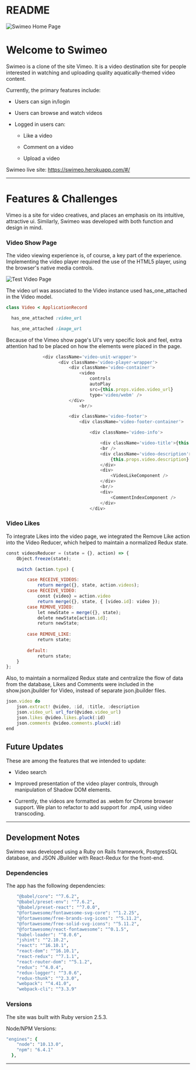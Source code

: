 # README

![Swimeo Home Page](https://swimeo-seeds.s3.amazonaws.com/github-images/Swimeo-splash-page.gif "Swimeo Splash Page")

<h1>Welcome to Swimeo</h1>
Swimeo is a clone of the site Vimeo. It is a video destination site for people interested in watching and uploading quality aquatically-themed video content. 

Currently, the primary features include:

* Users can sign in/login

* Users can browse and watch videos

* Logged in users can:

  - Like a video

  - Comment on a video

  - Upload a video
  


Swimeo live site: https://swimeo.herokuapp.com/#/

---

<h1>Features & Challenges </h1>

Vimeo is a site for video creatives, and places an emphasis on its intuitive, attractive ui. Similarly, Swimeo was developed with both function and design in mind.


<h3>Video Show Page</h3>

The video viewing experience is, of course, a key part of the experience. Implementing the video player required the use of the HTML5 player, using the browser's native media controls.



![Test Video Page](https://swimeo-seeds.s3.amazonaws.com/github-images/Swimeo-video-page-small.gif)



The video url was associated to the Video instance used has_one_attached in the Video model. 

```ruby
class Video < ApplicationRecord

  has_one_attached :video_url

  has_one_attached :image_url
  ```


Because of the Vimeo show page's UI's very specific look and feel, extra attention had to be placed on how the elements were placed in the page.

```javascript
              <div className='video-unit-wrapper'>
                    <div className='video-player-wrapper'>
                        <div className='video-container'>
                            <video
                                controls
                                autoPlay
                                src={this.props.video.video_url} 
                                type='video/webm' />
                        </div>
                            <br/>

                        <div className='video-footer'>
                            <div className='video-footer-container'>

                                <div className='video-info'>

                                    <div className='video-title'>{this.props.video.title}</div>
                                    <br />
                                    <div className='video-description'>
                                        {this.props.video.description}
                                    </div>
                                    <div>
                                        <VideoLikeComponent />
                                    </div>
                                    <br/>
                                    <div>
                                        <CommentIndexComponent />
                                    </div>
                                </div>
```


<h3>Video Likes</h3>

To integrate Likes into the video page, we integrated the Remove Like action into the Video Reducer, which helped to maintain a normalized Redux state.

```javascript
const videosReducer = (state = {}, action) => {
    Object.freeze(state);

    switch (action.type) {

        case RECEIVE_VIDEOS:
            return merge({}, state, action.videos);
        case RECEIVE_VIDEO:
            const {video} = action.video
            return merge({}, state, { [video.id]: video });
        case REMOVE_VIDEO:
            let newState = merge({}, state);
            delete newState[action.id];
            return newState;
            
        case REMOVE_LIKE:
            return state;
            
        default:
            return state;
    }
};
```

Also, to maintain a normalized Redux state and centralize the flow of data from the database, Likes and Comments were included in the show.json.jbuilder for Video, instead of separate json.jbuilder files.

```javascript
json.video do 
    json.extract! @video, :id, :title, :description
    json.video_url url_for(@video.video_url)
    json.likes @video.likes.pluck(:id)
    json.comments @video.comments.pluck(:id)
end
```

<h2>Future Updates</h2>
These are among the features that we intended to update:

* Video search

* Improved presentation of the video player controls, through manipulation of Shadow DOM elements.

* Currently, the videos are formatted as .webm for Chrome browser support. We plan to refactor to add support for .mp4, using video transcoding.


---

<h2>Development Notes</h2>

Swimeo was developed using a Ruby on Rails framework, PostgresSQL database, and JSON JBuilder with React-Redux for the front-end.

<h3>Dependencies</h3>
The app has the following dependencies:

```ruby
    "@babel/core": "^7.6.2",
    "@babel/preset-env": "^7.6.2",
    "@babel/preset-react": "^7.0.0",
    "@fortawesome/fontawesome-svg-core": "^1.2.25",
    "@fortawesome/free-brands-svg-icons": "^5.11.2",
    "@fortawesome/free-solid-svg-icons": "^5.11.2",
    "@fortawesome/react-fontawesome": "^0.1.5",
    "babel-loader": "^8.0.6",
    "jshint": "^2.10.2",
    "react": "^16.10.1",
    "react-dom": "^16.10.1",
    "react-redux": "^7.1.1",
    "react-router-dom": "^5.1.2",
    "redux": "^4.0.4",
    "redux-logger": "^3.0.6",
    "redux-thunk": "^2.3.0",
    "webpack": "^4.41.0",
    "webpack-cli": "^3.3.9"
```

<h3>Versions</h3>
The site was built with Ruby version 2.5.3.

Node/NPM Versions:

```ruby
"engines": {
    "node": "10.13.0",
    "npm": "6.4.1"
  },
```

---

